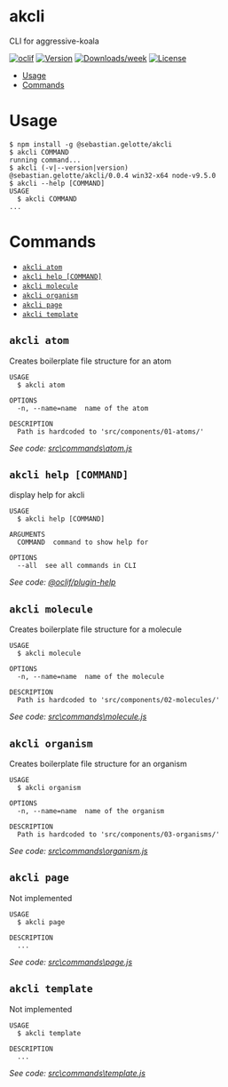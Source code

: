 akcli
=====

CLI for aggressive-koala

[![oclif](https://img.shields.io/badge/cli-oclif-brightgreen.svg)](https://oclif.io)
[![Version](https://img.shields.io/npm/v/akcli.svg)](https://www.npmjs.com/package/@sebastian.gelotte/akcli)
[![Downloads/week](https://img.shields.io/npm/dw/akcli.svg)](https://www.npmjs.com/package/@sebastian.gelotte/akcli)
[![License](https://img.shields.io/npm/l/akcli.svg)](https://github.com/sebastiangelotte/akcli/blob/master/package.json)

<!-- toc -->
* [Usage](#usage)
* [Commands](#commands)
<!-- tocstop -->
# Usage
<!-- usage -->
```sh-session
$ npm install -g @sebastian.gelotte/akcli
$ akcli COMMAND
running command...
$ akcli (-v|--version|version)
@sebastian.gelotte/akcli/0.0.4 win32-x64 node-v9.5.0
$ akcli --help [COMMAND]
USAGE
  $ akcli COMMAND
...
```
<!-- usagestop -->
# Commands
<!-- commands -->
* [`akcli atom`](#akcli-atom)
* [`akcli help [COMMAND]`](#akcli-help-command)
* [`akcli molecule`](#akcli-molecule)
* [`akcli organism`](#akcli-organism)
* [`akcli page`](#akcli-page)
* [`akcli template`](#akcli-template)

## `akcli atom`

Creates boilerplate file structure for an atom

```
USAGE
  $ akcli atom

OPTIONS
  -n, --name=name  name of the atom

DESCRIPTION
  Path is hardcoded to 'src/components/01-atoms/'
```

_See code: [src\commands\atom.js](https://github.com/sebastiangelotte/akcli/blob/v0.0.4/src\commands\atom.js)_

## `akcli help [COMMAND]`

display help for akcli

```
USAGE
  $ akcli help [COMMAND]

ARGUMENTS
  COMMAND  command to show help for

OPTIONS
  --all  see all commands in CLI
```

_See code: [@oclif/plugin-help](https://github.com/oclif/plugin-help/blob/v2.1.3/src\commands\help.ts)_

## `akcli molecule`

Creates boilerplate file structure for a molecule

```
USAGE
  $ akcli molecule

OPTIONS
  -n, --name=name  name of the molecule

DESCRIPTION
  Path is hardcoded to 'src/components/02-molecules/'
```

_See code: [src\commands\molecule.js](https://github.com/sebastiangelotte/akcli/blob/v0.0.4/src\commands\molecule.js)_

## `akcli organism`

Creates boilerplate file structure for an organism

```
USAGE
  $ akcli organism

OPTIONS
  -n, --name=name  name of the organism

DESCRIPTION
  Path is hardcoded to 'src/components/03-organisms/'
```

_See code: [src\commands\organism.js](https://github.com/sebastiangelotte/akcli/blob/v0.0.4/src\commands\organism.js)_

## `akcli page`

Not implemented

```
USAGE
  $ akcli page

DESCRIPTION
  ...
```

_See code: [src\commands\page.js](https://github.com/sebastiangelotte/akcli/blob/v0.0.4/src\commands\page.js)_

## `akcli template`

Not implemented

```
USAGE
  $ akcli template

DESCRIPTION
  ...
```

_See code: [src\commands\template.js](https://github.com/sebastiangelotte/akcli/blob/v0.0.4/src\commands\template.js)_
<!-- commandsstop -->
